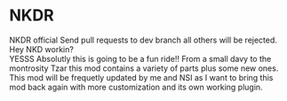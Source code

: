 # NKDR
NKDR official
Send pull requests to dev branch all others will be rejected.  
Hey NKD workin?  
YESSS Absolutly this is going to be a fun ride!!
From a small davy to the montrosity Tzar this mod contains a variety of parts plus some new ones.  
This mod will be frequetly updated by me and NSI as I want to bring this mod back again with more customization and its own working plugin.
